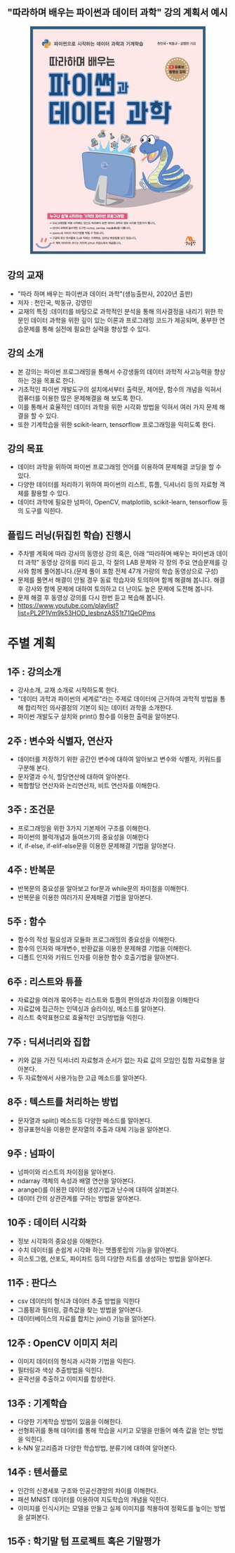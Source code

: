## "따라하며 배우는 파이썬과 데이터 과학" 강의 계획서 예시
<p align="center">
  <img src="image/data-sci-py-book.jpg" width=400px>
</p>

## 강의 교재 
- "따라 하며 배우는 파이썬과 데이터 과학"(생능출판사, 2020년 출판)
- 저자 : 천인국, 박동규, 강영민
- 교재의 특징 :데이터를 바탕으로 과학적인 분석을 통해 의사결정을 내리기 위한 학문인 데이터 과학을 위한 깊이 있는 이론과 프로그래밍 코드가 제공되며, 풍부한 연습문제를 통해 실전에 필요한 실력을 향상할 수 있다.

## 강의 소개
- 본 강의는 파이썬 프로그래밍을 통해서 수강생들의 데이터 과학적 사고능력을 향상하는 것을 목표로 한다.
- 기초적인 파이썬 개발도구의 설치에서부터 출력문, 제어문, 함수의 개념을 익혀서 컴퓨터를 이용한 많은 문제해결을 해 보도록 한다.
- 이를 통해서 효율적인 데이터 과학을 위한 시각화 방법을 익혀서 여러 가지 문제 해결을 할 수 있다.
- 또한 기계학습을 위한 scikit-learn, tensorflow 프로그래밍을 익히도록 한다.

## 강의 목표
- 데이터 과학을 위하여 파이썬 프로그래밍 언어를 이용하여 문제해결 코딩을 할 수 있다.
- 다양한 데이터를 처리하기 위하여 파이썬의 리스트, 튜플, 딕셔너리 등의 자료형 객체를 활용할 수 있다.
- 데이터 과학에 필요한 넘파이, OpenCV, matplotlib, scikit-learn, tensorflow 등의 도구를 익힌다.

## 플립드 러닝(뒤집힌 학습) 진행시
- 주차별 계획에 따라 강사의 동영상 강의 혹은, 아래 “따라하며 배우는 파이썬과 데이터 과학” 동영상 강의를 미리 듣고,  각 절의 LAB 문제와 각 장의 주요 연습문제를 강사와 함께 풀어봅니다.(문제 풀이 포함 전체 47개 가량의 학습 동영상으로 구성)
- 문제를 풀면서 해결이 안될 경우 동료 학습자와 토의하며 함께 해결해 봅니다. 해결 후 강사와 함께 문제에 대하여 토의하고 더 난이도 높은 문제에 도전해 봅니다.
- 문제 해결 후 동영상 강의를 다시 한번 듣고 복습해 봅니다.
- https://www.youtube.com/playlist?list=PL2P1Vm9k53HOD_lesbnzAS51t71QeOPms

# 주별 계획
## 1주 : 강의소개
- 강사소개, 교재 소개로 시작하도록 한다.
- "데이터 과학과 파이썬의 세계로"라는 주제로 데이터에 근거하여 과학적 방법을 통해 합리적인 의사결정의 기본이 되는 데이터 과학을 소개한다.
- 파이썬 개발도구 설치와 print() 함수를 이용한 출력을 알아본다.

## 2주 : 변수와 식별자, 연산자
- 데이터를 저장하기 위한 공간인 변수에 대하여 알아보고 변수와 식별자, 키워드를 구분해 본다.
- 문자열과 수식, 할당연산에 대하여 알아본다.
- 복합할당 연산자와 논리연산자, 비트 연산자를 이해한다.

## 3주 : 조건문
- 프로그래밍을 위한 3가지 기본제어 구조를 이해한다.
- 파이썬의 블럭개념과 들여쓰기의 중요성을 이해한다
- if, if-else, if-elif-else문을 이용한 문제해결 기법을 알아본다.

## 4주 : 반복문
- 반복문의 중요성을 알아보고 for문과 while문의 차이점을 이해한다.
- 반복문을 이용한 여러가지 문제해결 기법을 알아본다.

## 5주 : 함수
- 함수의 작성 필요성과 모듈화 프로그래밍의 중요성을 이해한다.
- 함수의 인자와 매개변수, 반환값을 이용한 문제해결 기법을 이해한다.
- 디폴트 인자와 키워드 인자를 이용한 함수 호출기법을 알아본다.

## 6주 : 리스트와 튜플
- 자료값을 여러개 묶어주는 리스트와 튜플의 편의성과 차이점을 이해한다
- 자료값에 접근하는 인덱싱과 슬라이싱, 메소드를 알아본다.
- 리스트 축약표현으로 효율적인 코딩방법을 익힌다.

## 7주 : 딕셔너리와 집합
- 키와 값을 가진 딕셔너리 자료형과 순서가 없는 자료 값의 모임인 집합
자료형을 알아본다.
- 두 자료형에서 사용가능한 고급 메소드를 알아본다.

## 8주 : 텍스트를 처리하는 방법
- 문자열과 split() 메소드등 다양한 메소드를 알아본다.
- 정규표현식을 이용한 문자열의 추출과 대체 기능을 알아본다.

## 9주 : 넘파이
- 넘파이와 리스트의 차이점을 알아본다.
- ndarray 객체의 속성과 배열 연산을 알아본다.
- arange()를 이용한 데이터 생성기법과 난수에 대하여 살펴본다.
- 데이터 간의 상관관계를 구하는 방법을 알아본다.

## 10주 : 데이터 시각화
- 정보 시각화의 중요성을 이해한다.
- 수치 데이터를 손쉽게 시각화 하는 맷플롯립의 기능을 알아본다.
- 히스토그램, 산포도, 파이차트 등의 다양한 차트를 생성하는 방법을 알아본다.

## 11주 : 판다스
- csv 데이터의 형식과 데이터 추출 방법을 익힌다
- 그룹핑과 필터링, 결측값을 찾는 방법을 알아본다.
- 데이터베이스의 자료를 합치는 join() 기능을 알아본다.

## 12주 : OpenCV 이미지 처리
- 이미지 데이터의 형식과 시각화 기법을 익힌다.
- 필터링과 색상 추출방법을 익힌다.
- 윤곽선을 추출하고 이미지를 합성한다.

## 13주 : 기계학습
- 다양한 기계학습 방법이 있음을 이해한다.
- 선형회귀를 통해 데이터를 통해 학습을 시키고 모델을 만들어 예측 값을 얻는 방법을 익힌다.
- k-NN 알고리즘과 다양한 학습방법, 분류기에 대하여 알아본다.

## 14주 : 텐서플로 
- 인간의 신경세포 구조와 인공신경망의 차이를 이해한다.
- 패션 MNIST 데이터를 이용하여 지도학습의 개념을 익힌다.
- 이미지를 인식시키는 모델을 만들고 실제 이미지를 적용하여 정확도를 높이는 방법을 살펴본다.

## 15주 : 학기말 텀 프로젝트 혹은 기말평가
